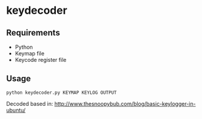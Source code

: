 # keydecoder


Requirements
------------
- Python
- Keymap file
- Keycode register file




Usage
------------
```
python keydecoder.py KEYMAP KEYLOG OUTPUT
```


Decoded based in: http://www.thesnoopybub.com/blog/basic-keylogger-in-ubuntu/
